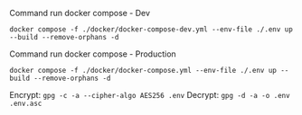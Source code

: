 Command run docker compose - Dev

`docker compose -f ./docker/docker-compose-dev.yml --env-file ./.env up --build --remove-orphans -d`

Command run docker compose - Production

`docker compose -f ./docker/docker-compose.yml --env-file ./.env up --build --remove-orphans -d`

Encrypt: `gpg -c -a --cipher-algo AES256 .env`
Decrypt: `gpg -d -a -o .env .env.asc`

